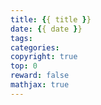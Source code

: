 ```yaml
---
title: {{ title }}
date: {{ date }}
tags:
categories:
copyright: true
top: 0
reward: false
mathjax: true
---
```

